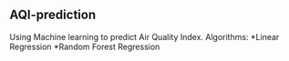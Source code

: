 ## AQI-prediction
Using Machine learning to predict Air Quality Index.
Algorithms:
*Linear Regression
*Random Forest Regression
